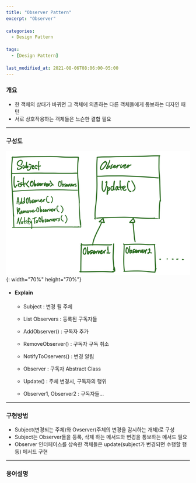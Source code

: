```yaml
---
title: "Observer Pattern"
excerpt: "Observer" 

categories:
  - Design Pattern

tags:
  - [Design Pattern]

last_modified_at: 2021-08-06T08:06:00-05:00
---
```



### 개요
 - 한 객체의 상태가 바뀌면 그 객체에 의존하는 다른 객체들에게 통보하는 디자인 패턴
 - 서로 상호작용하는 객체들은 느슨한 결합 필요

---

### 구성도
![image](/assets/images/Unity/DesignPattern/ObserverPattern.png){: width="70%" height="70%"}  

 - #### Explain
   - Subject : 변경 될 주체
   - List<Observer> Observers : 등록된 구독자들
   - AddObserver() : 구독자 추가
   - RemoveObserver() : 구독자 구독 취소
   - NotifyToOservers() : 변경 알림  
     
   - Observer : 구독자 Abstract Class
   - Update() : 주체 변경시, 구독자의 행위  
  
   - Observer1, Observer2 : 구독자들...


  

---
### 구현방법
 - Subject(변경되는 주체)와 Ovserver(주체의 변경을 감시하는 개체)로 구성
 - Subject는 Observer들을 등록, 삭제 하는 메서드와 변경을 통보하는 메서드 필요
 - Observer 인터페이스를 상속한 객체들은 update(subject가 변경되면 수행할 행동) 메서드 구현 

---
### 용어설명
